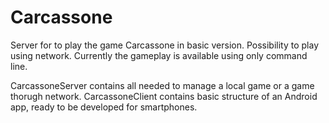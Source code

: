 Carcassone
==========

Server for to play the game Carcassone in basic version. Possibility to play using network.
Currently the gameplay is available using only command line.

CarcassoneServer contains all needed to manage a local game or a game thorugh network.
CarcassoneClient contains basic structure of an Android app, ready to be developed for smartphones.
